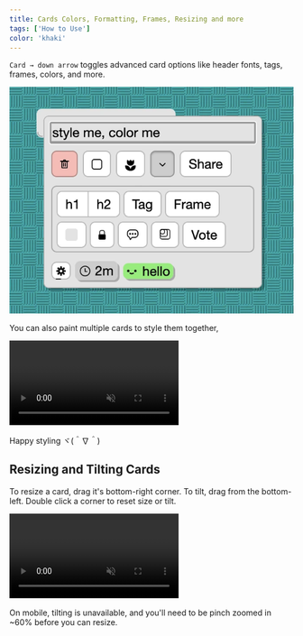 ```yaml
---
title: Cards Colors, Formatting, Frames, Resizing and more
tags: ['How to Use']
color: 'khaki'
---
```



`Card → down arrow` toggles advanced card options like header fonts, tags, frames, colors, and more.

![](/assets/posts/styling-cards/card-details.webp)

You can also paint multiple cards to style them together,

<video class="" autoplay loop muted playsinline>
  <source src="/assets/posts/styling-cards/bulk.mp4">
</video>

Happy styling ヾ(＾∇＾)


## Resizing and Tilting Cards

To resize a card, drag it's bottom-right corner. To tilt, drag from the bottom-left. Double click a corner to reset size or tilt.

<video class="" autoplay loop muted playsinline>
  <source src="/assets/posts/styling-cards/resize-tilt.mp4">
</video>


On mobile, tilting is unavailable, and you'll need to be pinch zoomed in ~60% before you can resize.
